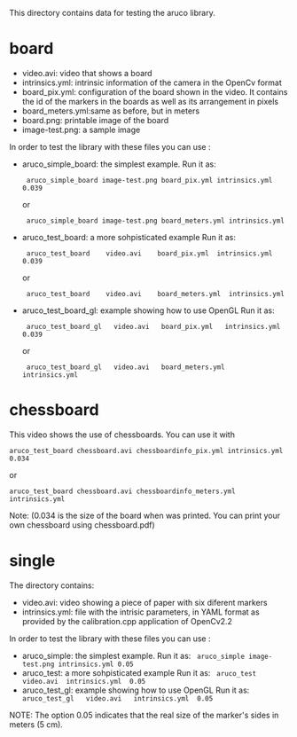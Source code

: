 This directory contains data for testing the aruco library.

# board

 - video.avi: video that shows a board
 - intrinsics.yml: intrinsic information of the camera in the OpenCv format
 - board_pix.yml: configuration of the board shown in the video. It contains the id of the markers in the boards as well as its arrangement in pixels
 - board_meters.yml:same as before, but in meters
 - board.png: printable image of the board
 - image-test.png: a sample image

In order to test the library with these files you can use :

- aruco_simple_board: the simplest example.
    Run it as:

    ` aruco_simple_board image-test.png board_pix.yml intrinsics.yml 0.039`

	or

    ` aruco_simple_board image-test.png board_meters.yml intrinsics.yml`

- aruco_test_board: a more sohpisticated example
    Run it as:

    ` aruco_test_board    video.avi    board_pix.yml  intrinsics.yml 0.039`

    or

    ` aruco_test_board    video.avi    board_meters.yml  intrinsics.yml`
- aruco_test_board_gl: example showing how to use OpenGL
    Run it as:

    ` aruco_test_board_gl   video.avi   board_pix.yml   intrinsics.yml  0.039`

    or

    ` aruco_test_board_gl   video.avi   board_meters.yml   intrinsics.yml`

# chessboard

This video shows the use of chessboards. You can use it with

`aruco_test_board chessboard.avi chessboardinfo_pix.yml intrinsics.yml 0.034`

or

`aruco_test_board chessboard.avi chessboardinfo_meters.yml intrinsics.yml`


Note: (0.034 is the size of the board when was printed. You can print your own chessboard using chessboard.pdf)

# single
The directory contains:
  - video.avi: video showing a piece of paper with six diferent markers
  - intrinsics.yml: file with the intrisic parameters, in YAML format as provided by the calibration.cpp application of OpenCv2.2


In order to test the library with these files you can use :

- aruco_simple: the simplest example.
     Run it as:  ` aruco_simple image-test.png intrinsics.yml 0.05`
- aruco_test: a more sohpisticated example
     Run it as: ` aruco_test  video.avi  intrinsics.yml  0.05`
- aruco_test_gl: example showing how to use OpenGL
     Run it as:  ` aruco_test_gl   video.avi   intrinsics.yml  0.05`


NOTE: The option   0.05 indicates that the real size of the marker's sides in meters (5 cm).
